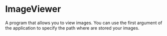 ImageViewer
===========

A program that allows you to view images.
You can use the first argument of the application to specify the path where are stored your images.
